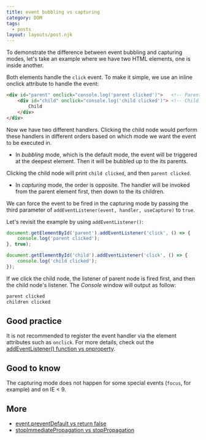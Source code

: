 ```yaml
---
title: event bubbling vs capturing
category: DOM
tags:
  - posts
layout: layouts/post.njk
---
```


To demonstrate the difference between event bubbling and capturing modes, let's take an example where we have two HTML elements, one is inside another.

Both elements handle the `click` event. To make it simple, we use an inline onclick attribute to handle the event:

```html
<div id="parent" onclick="console.log('parent clicked')">   <!-- Parent node -->
    <div id="child" onclick="console.log('child clicked')"> <!-- Child node --> 
        Child
    </div>
</div>
```

Now we have two different handlers. Clicking the child node would perform these handlers in different orders based 
on which mode we want the event to be executed in.

* In _bubbling_ mode, which is the default mode, the event will be triggered at the deepest element. Then it will be bubbled up to the its parents.

Clicking the child node will print `child clicked`, and then `parent clicked`.

* In _capturing_ mode, the order is opposite. The handler will be invoked from the parent element first, then down to the its children.

We can force the event to be fired in the capturing mode by passing the third parameter of `addEventListener(event, handler, useCapture)` to `true`.

Let's revisit the example by using `addEventListener()`:

```js
document.getElementById('parent').addEventListener('click', () => {
    console.log('parent clicked');
}, true);

document.getElementById('child').addEventListener('click', () => {
    console.log('child clicked');
});
```
    
If we click the child node, the listener of parent node is fired first, and then the child node's listener. The _Console_ window will output as follow:

```html
parent clicked
children clicked
```

## Good practice

It is not recommended to register the event handler via the element attributes such as `onclick`. For more details, 
check out the [addEventListener() function vs onproperty](/add-event-listener-function-vs-on-property).

## Good to know

The capturing mode does not happen for some special events (`focus`, for example) and on IE < 9.

## More

* [event.preventDefault vs return false](/event-prevent-default-vs-return-false)
* [stopImmediatePropagation vs stopPropagation](/stop-immediate-propagation-vs-stop-propagation)